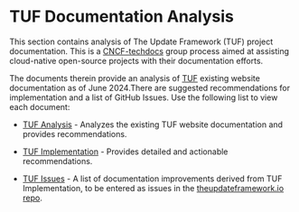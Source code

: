 # TUF Documentation Analysis

This section contains analysis of The Update Framework (TUF) project
documentation. This is a [CNCF-techdocs](https://github.com/cncf/techdocs) group
process aimed at assisting cloud-native open-source projects with their
documentation efforts.

The documents therein provide an analysis of
[TUF](https://github.com/theupdateframework/theupdateframework.io) existing
website documentation as of June 2024.There are suggested recommendations for
implementation and a list of GitHub Issues. Use the following list to view each
document:

- [TUF Analysis](analysis.md) - Analyzes the existing TUF website documentation
  and provides recommendations.

- [TUF Implementation](implementation.md) - Provides detailed and actionable
  recommendations.

- [TUF Issues](issues.md) - A list of documentation improvements derived from
  TUF Implementation, to be entered as issues in the
  [theupdateframework.io repo](https://github.com/theupdateframework/theupdateframework.io).
